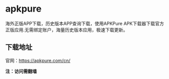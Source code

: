 # apkpure

海外正版APP下载，历史版本APP查询下载，使用APKPure APK下载器下载官方正版应用.无需绑定账户，海量历史版本应用，极速下载更新。

## 下载地址
官网：https://apkpure.com/cn/ 

**注：访问需翻墙**